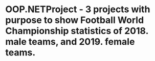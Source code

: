 # OOP.NETProject - 3 projects with purpose to show Football World Championship statistics of 2018. male teams, and 2019. female teams. 
